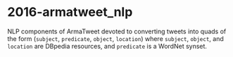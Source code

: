 # 2016-armatweet_nlp
NLP components of ArmaTweet devoted to converting tweets into quads of the form (`subject`, `predicate`, `object`, `location`) where `subject`, `object`, and `location` are DBpedia resources, and `predicate` is a WordNet synset.
